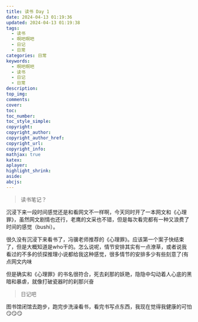 ```yaml
---
title: 读书 Day 1
date: 2024-04-13 01:19:36
updated: 2024-04-13 01:19:38
tags:
  - 读书
  - 啊吧啊吧
  - 日记
  - 日常
categories: 日常
keywords:
  - 啊吧啊吧
  - 读书
  - 日记
  - 日常
description: 
top_img:
comments:
cover:
toc:
toc_number:
toc_style_simple:
copyright:
copyright_author:
copyright_author_href:
copyright_url:
copyright_info:
mathjax: true
katex:
aplayer:
highlight_shrink:
aside:
abcjs:
---
```


> 读书笔记？

沉浸下来一段时间感觉还是和看网文不一样啊，今天同时开了一本网文和《心理罪》，虽然网文剧情也还行，老鹰的文采也不错，但是每次看完都有一种又浪费了时间的感觉（bushi）。

很久没有沉浸下来看书了，冯骥老师推荐的《心理罪》。应该第一个案子快结束了，但是大概知道是who干的。怎么说呢，情节安排其实有一点潦草，或者说我看过的不多的侦探推理小说都给我这种感觉，很多情节的安排多少有些刻意了(有点网文内味

但是确实和《心理罪》的书名很符合，死去刹那的妖艳，隐隐中勾动着人心底的黑暗和暴虐，就像打破瓷器时的刹那兴奋

> 日记吧

图书馆闭馆去跑步，跑完步洗澡看书，看完书写点东西，我现在觉得我健康的可怕😏😏😏
